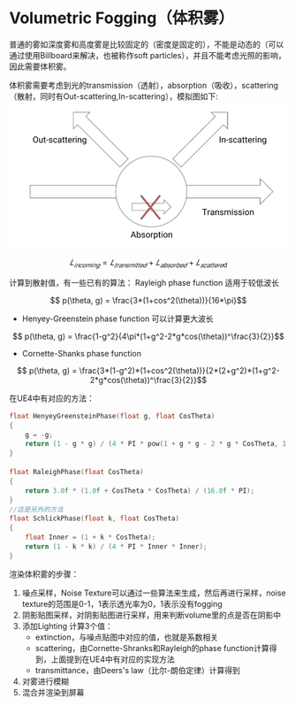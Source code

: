 # Volumetric Fogging（体积雾）
普通的雾如深度雾和高度雾是比较固定的（密度是固定的），不能是动态的（可以通过使用Billboard来解决，也被称作soft particles），并且不能考虑光照的影响，因此需要体积雾。

体积雾需要考虑到光的transmission（透射），absorption（吸收），scattering（散射，同时有Out-scattering,In-scattering），模拟图如下:
![image](https://github.com/haiaimi/PictureRepository/blob/master/PictureRepository/Rendering%20Learning/UnrealRendering_VolumeFog_1.png)

$$𝐿_{𝑖𝑛𝑐𝑜𝑚𝑖𝑛𝑔} = 𝐿_{𝑡𝑟𝑎𝑛𝑠𝑚𝑖𝑡𝑡𝑒𝑑} + 𝐿_{𝑎𝑏𝑠𝑜𝑟𝑏𝑒𝑑} + 𝐿_{𝑠𝑐𝑎𝑡𝑡𝑒𝑟𝑒d}$$

计算到散射值，有一些已有的算法：
Rayleigh phase function 适用于较低波长

$$ p(\theta, g) = \frac{3*(1+cos^2(\theta))}{16*\pi}$$

* Henyey-Greenstein phase function 可以计算更大波长
 
$$ p(\theta, g) = \frac{1-g^2}{4\pi*(1+g^2-2*g*cos(\theta))^\frac{3}{2}}$$

* Cornette-Shanks phase function
  
$$ p(\theta, g) = \frac{3*(1-g^2)*(1+cos^2(\theta))}{2*(2+g^2)*(1+g^2-2*g*cos(\theta))^\frac{3}{2}}$$

在UE4中有对应的方法：
```cpp
float HenyeyGreensteinPhase(float g, float CosTheta)
{
	g = -g;
	return (1 - g * g) / (4 * PI * pow(1 + g * g - 2 * g * CosTheta, 1.5f));
}

float RaleighPhase(float CosTheta)
{
	return 3.0f * (1.0f + CosTheta * CosTheta) / (16.0f * PI);
}
//这是另外的方法
float SchlickPhase(float k, float CosTheta)
{
	float Inner = (1 + k * CosTheta);
	return (1 - k * k) / (4 * PI * Inner * Inner);
}

```

渲染体积雾的步骤：
1. 噪点采样，Noise Texture可以通过一些算法来生成，然后再进行采样，noise texture的范围是0-1，1表示透光率为0，1表示没有fogging
2. 阴影贴图采样，对阴影贴图进行采样，用来判断volume里的点是否在阴影中
3. 添加Lighting
    计算3个值：
    * extinction，与噪点贴图中对应的值，也就是系数相关
    * scattering，由Cornette-Shranks和Rayleigh的phase function计算得到，上面提到在UE4中有对应的实现方法
    * transmittance，由Deers's law（比尔-朗伯定律）计算得到
4. 对雾进行模糊
5. 混合并渲染到屏幕